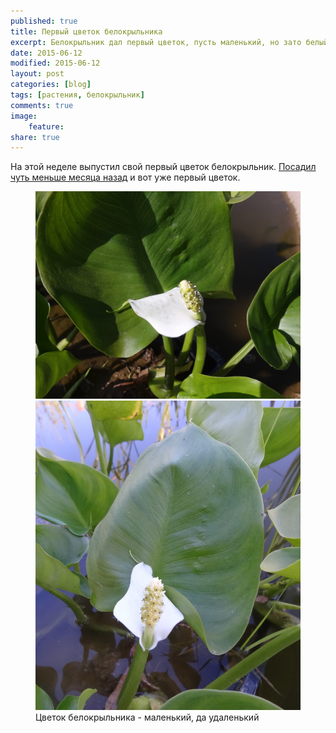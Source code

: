 ```yaml
---
published: true
title: Первый цветок белокрыльника
excerpt: Белокрыльник дал первый цветок, пусть маленький, но зато белый.
date: 2015-06-12
modified: 2015-06-12
layout: post
categories: [blog]
tags: [растения, белокрыльник]
comments: true
image:
    feature:
share: true
---
```


На этой неделе выпустил свой первый цветок белокрыльник. [Посадил чуть меньше месяца назад](/blog/2015/05/18/calla.html) и вот уже первый цветок.

<figure class="half">
    <a href="/images/story/2015-06-12/DSC03776.jpg"><img alt="Белокрыльник в профиль" title="Белокрыльник в профиль" src="/images/story/2015-06-12/DSC03776.jpg"></a>
    <a href="/images/story/2015-06-12/DSC03799.jpg"><img alt="Белокрыльник в фас" title="Белокрыльник в фас" src="/images/story/2015-06-12/DSC03799.jpg"></a>
    <figcaption>Цветок белокрыльника - маленький, да удаленький</figcaption>
</figure>
 
